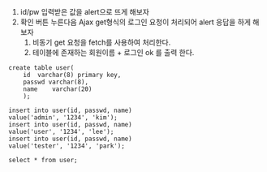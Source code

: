 1. id/pw 입력받은 값을 alert으로 뜨게 해보자
2. 확인 버튼 누른다음 Ajax get형식의 로그인 요청이 처리되어 alert 응답을 하게 해보자
   1. 비동기 get 요청을 fetch를 사용하여 처리한다.
   2. 테이블에 존재하는 회원이름 + 로그인 ok 를 출력 한다.

```mysql
create table user(
	id	varchar(8) primary key,
    passwd varchar(8),
    name	varchar(20)
    );
    
insert into user(id, passwd, name)
value('admin', '1234', 'kim');
insert into user(id, passwd, name)
value('user', '1234', 'lee');
insert into user(id, passwd, name)
value('tester', '1234', 'park');

select * from user;
```